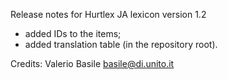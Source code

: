 Release notes for Hurtlex JA lexicon version 1.2
- added IDs to the items;
- added translation table (in the repository root).

Credits: Valerio Basile <basile@di.unito.it>
